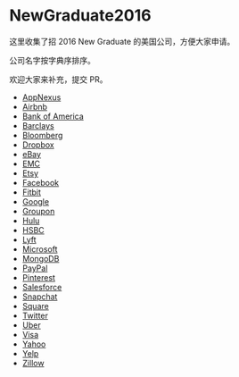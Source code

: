 # NewGraduate2016
这里收集了招 2016 New Graduate 的美国公司，方便大家申请。

公司名字按字典序排序。

欢迎大家来补充，提交 PR。


* [AppNexus](http://www.appnexus.com/en/company/careers/open-roles?p=job%2FoZkv1fwz")
* [Airbnb](https://www.airbnb.com/careers/departments/position/85119)
* [Bank of America](https://bacfhrs.taleo.net/careersection/2/jobdetail.ftl?job=1500054172&lang=en)
* [Barclays](http://joinus.barclays.com/americas/)
* [Bloomberg](https://careers.bloomberg.com/hire/jobs/job47029.html)
* [Dropbox](https://www.dropbox.com/jobs/listing/965)
* [eBay](https://careers.ebayinc.com/join-our-team/for-students-and-recent-graduates/entry-level-positions/)
* [EMC](https://jobs.emc.com/job/-/-/414/777267?apstr=%26codes%3DIJIND)
* [Etsy](https://www.etsy.com/careers/job/oE9M1fwk)
* [Facebook](https://www.facebook.com/careers/department?req=a0IA000000Cy2G7MAJ)
* [Fitbit](https://www.fitbit.com/jobs/search#jobs/oYEA1fwX)
* [Google](https://www.google.com/about/careers/search#!t=jo&jid=3256001&)
* [Groupon](https://jobs.groupon.com/careers/university-new-graduate-opportunities/software-development-engineer-new-graduate-palo-alto-ca-united-states-11139/)
* [Hulu](http://www.hulu.com/jobs/category?jvi=oIOv1fwM,Job)
* [HSBC](https://hsbc.taleo.net/careersection/external/jobdetail.ftl?lang=en_GB&job=363348&src=JB-10502)
* [Lyft](https://www.lyft.com/jobs/new-grad-software-engineer-upcoming-or-recent-grads-only)
* [Microsoft](https://careers.microsoft.com/students/apply?rg=US&jf=9&el=2&el=3&jt=1)
* [MongoDB](https://www.mongodb.com/careers/positions?gh_jid=95427)
* [PayPal](https://jobs.paypal-corp.com/graduate-full-time-close.html)
* [Pinterest](https://careers.pinterest.com/careers/details/software-engineer-new-grad_san-francisco_82217)
* [Salesforce](http://careers.force.com/jobs/apex/ts2__JobDetails?jobId=a1k70000002F1kPAAS&tSource=)
* [Snapchat](https://boards.greenhouse.io/snapchat/jobs/6449#.VfIefbSH_8s)
* [Square](http://hire.jobvite.com/CompanyJobs/Careers.aspx?c=q8Z9VfwV&page=Job%20Description&j=oQJn1fwH)
* [Twitter](https://about.twitter.com/careers/positions?jvi=o0kr1fww,Job)
* [Uber](https://www.uber.com/jobs/67959)
* [Visa](http://jobs.visa.com/job/New-Grad-Software-Engineer-%28Advanced-Degree%29-Job/297035300/?feedId=131500&utm_source=Indeed&utm_campaign=Visa_Indeed)
* [Yahoo](https://tas-yahoo.taleo.net/careersection/us_ncg/jobdetail.ftl?job=1544576)
* [Yelp](http://www.yelp.com/careers?job_id=cdefb0de-1998-4814-b459-c4417ef94efc)
* [Zillow](http://www.zillow.com/jobs/openings?j=opIG1fwy)

